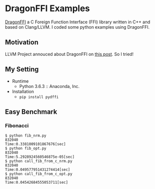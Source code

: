 # DragonFFI Examples
[DragonFFI](https://github.com/aguinet/dragonffi) a C Foreign Function Interface (FFI) library written in C++ and based on Clang/LLVM.
I coded some python examples using DragonFFI.

## Motivation
LLVM Project annouced about DragonFFI on [this post](http://blog.llvm.org/2018/03/dragonffi-ffijit-for-c-language-using.html). So I tried!

## My Setting
* Runtime
  * Python 3.6.3 :: Anaconda, Inc.
* Installation
  * ```pip install pydffi```
  

## Easy Benchmark

### Fibonacci
```
$ python fib_nrm.py 
832040
Time:0.3381009101867676[sec]
$ python fib_opt.py 
832040
Time:5.2928924560546875e-05[sec]
$ python call_fib_from_c_nrm.py 
832040
Time:0.049577951431274414[sec]
$ python call_fib_from_c_opt.py 
832040
Time:0.04542684555053711[sec]
```